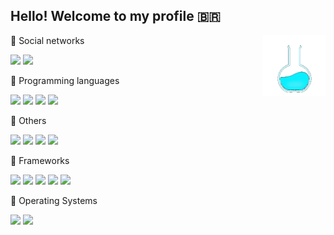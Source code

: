 ##  Hello! Welcome to my profile 🇧🇷 
<img src="https://github.com/marcio1002/marcio1002/blob/master/imgs/oie_source.gif?w=512" width=100 heigth=100 align="right"/>

🔹 Social networks

![](https://img.shields.io/github/followers/marcio1002?label=Followers&style=social&link=https://github.com/marcio1002?tab=followers) ![](https://img.shields.io/static/v1?&style=social&label=LinkeDin&logo=linkedin&message=Marcio-Santos&link=https://www.linkedin.com/in/marcio-a-santos/right)

🔹 Programming languages

![](https://img.shields.io/static/v1?logo=php&label=%20&message=PHP&logoColor=white&color=6166AE) ![](https://img.shields.io/static/v1?style=flat&logo=javascript&label=%20&message=JavaScript&color=2B2B2B) ![](https://img.shields.io/static/v1?style=flat&logo=powershell&label=%20&message=PowerShell&logoColor=FFFFFF&color=5391FE) ![](https://img.shields.io/static/v1?style=flat&logo=shell&label=%20&message=Shell&logoColor=FFFFFF&color=5941FF)

🔹 Others

![](https://img.shields.io/static/v1?style=flat&logo=html5&label=%20&message=HTML5&logoColor=FFFFFF&color=E34F26) ![](https://img.shields.io/static/v1?style=flat&logo=css3&label=%20&message=CSS3&logoColor=FFFFFF&color=1572B6) ![](https://img.shields.io/static/v1?style=flat&logo=typescript&label=%20&message=TypeScript&logoColor=FFFFFF&color=3178C6) ![](https://img.shields.io/static/v1?logo=git&logoColor=FFFFFF&label=%20%20&message=Git&color=F05032)

🔹 Frameworks

![](https://img.shields.io/static/v1?style=flat&logo=laravel&label=%20&message=Laravel&logoColor=FFFFFF&color=FF2D20) ![](https://img.shields.io/static/v1?style=flat&logo=react&label=%20&message=React&logoColor=222222&color=61DAFB) ![](https://img.shields.io/static/v1?style=flat&logo=adonisjs&label=%20&message=AdonisJs&logoColor=FFFFFF&color=220052) ![](https://img.shields.io/static/v1?logo=jquery&logoColor=FFFFFF&label=%20%20&message=Jquery&color=0769AD) ![](https://img.shields.io/static/v1?style=flat&logo=vue.js&label=%20&message=Vue.js&logoColor=222222&color=42b883)

🔹 Operating Systems

![](https://img.shields.io/static/v1?style=flat&logo=zorin&label=%20&message=Zorion&logoColor=0CC1F3&color=FFFFFF) ![](https://img.shields.io/static/v1?style=flat&logo=windows&label=%20&message=Windows11&logoColor=FFFFFF&color=0078D6)
